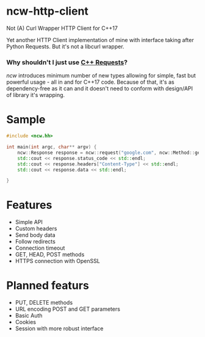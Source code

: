 # ncw-http-client
Not (A) Curl Wrapper HTTP Client for C++17

Yet another HTTP Client implementation of mine with interface taking after Python Requests. But it's not a libcurl wrapper.

### Why shouldn't I just use [C++ Requests](https://github.com/libcpr/cpr)?

*ncw* introduces minimum number of new types allowing for simple, fast but powerful usage - all in and for C++17 code. Because of that, it's as dependency-free as it can and it doesn't need to conform with design/API of library it's wrapping.

# Sample

```c++
#include <ncw.hh>

int main(int argc, char** argv) {
    ncw::Response response = ncw::request("google.com", ncw::Method::get);
    std::cout << response.status_code << std::endl;                     // 200
    std::cout << response.headers["Content-Type"] << std::endl;         // "text/html; charset=ISO-8859-1"
    std::cout << response.data << std::endl;                            // "<!doctype html><html itemscope="" ..."

}
```

# Features

- Simple API
- Custom headers
- Send body data
- Follow redirects
- Connection timeout
- GET, HEAD, POST methods 
- HTTPS connection with OpenSSL

# Planned featurs

- PUT, DELETE methods
- URL encoding POST and GET parameters
- Basic Auth
- Cookies
- Session with more robust interface
